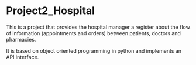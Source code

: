 # Project2_Hospital

This is a project that provides the hospital manager a register about the flow of information (appointments and orders) between patients, doctors and pharmacies. 

It is based on object oriented programming in python and implements an API interface.
